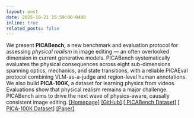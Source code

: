 ```yaml
---
layout: post
date: 2025-10-21 15:59:00-0400
inline: true
related_posts: false
---
```


We present **PICABench**, a new benchmark and evaluation protocol for assessing *physical realism* in image editing — an often overlooked dimension in current generative models. PICABench systematically evaluates the physical consequences across eight sub-dimensions spanning optics, mechanics, and state transitions, with a reliable PICAEval protocol combining VLM-as-a-judge and region-level human annotations. We also build **PICA-100K**, a dataset for learning physics from videos. Evaluations show that physical realism remains a major challenge. PICABench aims to drive the next wave of physics-aware, causally consistent image editing. [[Homepage]](https://picabench.github.io/) [[GitHub]](https://github.com/Andrew0613/PICABench) [[
PICABench Dataset]](https://huggingface.co/datasets/Andrew613/PICABench) [[
PICA-100K Dataset]](https://huggingface.co/datasets/Andrew613/PICA-100K) [[Paper]](https://arxiv.org/abs/2510.17681).